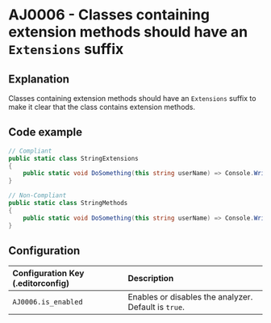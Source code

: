 # AJ0006 - Classes containing extension methods should have an `Extensions` suffix

## Explanation

Classes containing extension methods should have an `Extensions` suffix to make it clear that the class contains
extension methods.

## Code example

````csharp
// Compliant
public static class StringExtensions
{
    public static void DoSomething(this string userName) => Console.WriteLine(userName);
}

// Non-Compliant
public static class StringMethods
{
    public static void DoSomething(this string userName) => Console.WriteLine(userName);
}
````

## Configuration

| Configuration Key (.editorconfig) | Description                                          |
|:----------------------------------|:-----------------------------------------------------|
| `AJ0006.is_enabled`               | Enables or disables the analyzer. Default is `true`. |
